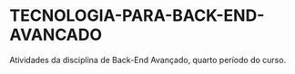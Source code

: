# TECNOLOGIA-PARA-BACK-END-AVANCADO
Atividades da disciplina de Back-End Avançado, quarto período do curso.
